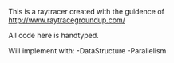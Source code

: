 This is a raytracer created with the guidence of http://www.raytracegroundup.com/

All code here is handtyped.

Will implement with:
-DataStructure
-Parallelism
